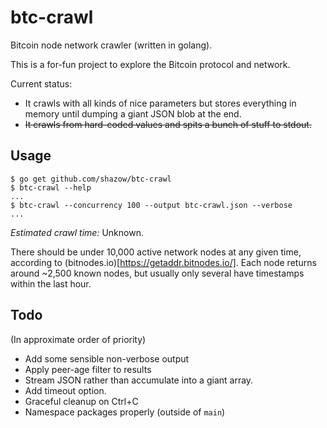 # btc-crawl

Bitcoin node network crawler (written in golang).

This is a for-fun project to explore the Bitcoin protocol and network.

Current status: 
* It crawls with all kinds of nice parameters but stores everything in memory
  until dumping a giant JSON blob at the end.
* ~~It crawls from hard-coded values and spits a bunch of stuff to
stdout.~~


## Usage

```
$ go get github.com/shazow/btc-crawl
$ btc-crawl --help
...
$ btc-crawl --concurrency 100 --output btc-crawl.json --verbose
...
```

*Estimated crawl time:* Unknown.

There should be under 10,000 active network nodes at any given time, according
to (bitnodes.io)[https://getaddr.bitnodes.io/]. Each node returns around ~2,500
known nodes, but usually only several have timestamps within the last hour.


## Todo

(In approximate order of priority)

* Add some sensible non-verbose output
* Apply peer-age filter to results
* Stream JSON rather than accumulate into a giant array.
* Add timeout option.
* Graceful cleanup on Ctrl+C
* Namespace packages properly (outside of `main`)

